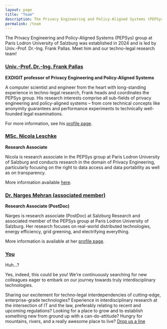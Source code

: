 ```yaml
---
layout: page
title: "Team"
description: The Privacy Engineering and Policy-Aligned Systems (PEPSys) group at Paris Lodron University of Salzburg introduces its members. The interdisciplinary group is led by Prof. Frank Pallas,who came to Salzburg in 2024. 
permalink: /team
---
```


The Privacy Engineering and Policy-Aligned Systems (PEPSys) group at Paris Lodron University of Salzburg was established in 2024 and is led by Univ.-Prof. Dr.-Ing. Frank Pallas. Meet him and our techno-legal research team!

### [Univ.-Prof. Dr.-Ing. Frank Pallas](/team/fp) 

**EXDIGIT professor of Privacy Engineering and Policy-Aligned Systems**

A computer scientist and engineer from the heart with long-standing experience in techno-legal research, Frank heads and coordinates the PEPSys group. His research interests comprise all sub-fields of privacy engineering and policy-aligned systems – from core technical concepts like anonymity guarantees and performance experiments to technically well-founded legal examinations. 

For more information, see his [profile page](/team/fp).

### [MSc. Nicola Leschke](/team/nl)

**Research Associate**

Nicola is research associate in the PEPSys group at Paris Lodron University of Salzburg and conducts research in the domain of Privacy Engineering, particularly focusing on the right to data access and data portability as well as on transparency.

More information available [here](/team/nl).

### [Dr. Narges Mehran (associated member)](/team/nm)

**Research Associate (PostDoc)**

Narges is research associate (PostDoc) at Salzburg Research and associated member of the PEPSys group at Paris Lodron University of Salzburg. Her research focuses on real-world distributed technologies, energy efficiency, grid greening, and electrifying everything. 

More information is available at her [profile page](/team/nm).

### [You](https://en.wikipedia.org/wiki/You_%28Time_Person_of_the_Year%29#/media/File:Time_youcover01.jpg)

Huh...? 

Yes, indeed, this could be you! We're continuously searching for new colleagues eager to embark on our journey towards truly interdisciplinary technologies. 

Sharing our excitement for techno-legal interdependencies of cutting-edge, enterprise-grade technologies? Experience in interdisciplinary research at the intersection of IT and  the law, preferably relating to recent and upcoming regulations? Looking for a place to grow and to establish something new from ground up with a can-do-attitude? Hungry for mountains, rivers, and a really awesome place to live? [Drop us a line](mailto:frank.pallas@plus.ac.at)
